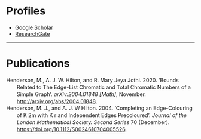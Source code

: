 # Profiles

* [Google Scholar](https://scholar.google.com/citations?user=S4a1LGAAAAAJ)
* [ResearchGate](https://www.researchgate.net/profile/Matthew-Henderson-9)

---

# Publications

<div class="csl-bib-body" style="line-height: 1.35; margin-left: 2em; text-indent:-2em;">
  <div class="csl-entry">Henderson, M., A. J. W. Hilton, and R. Mary Jeya Jothi. 2020. ‘Bounds Related to The Edge-List Chromatic and Total Chromatic Numbers of a Simple Graph’. <i>arXiv:2004.01848 [Math]</i>, November. <a href="http://arxiv.org/abs/2004.01848">http://arxiv.org/abs/2004.01848</a>.</div>
  <span class="Z3988" title="url_ver=Z39.88-2004&amp;ctx_ver=Z39.88-2004&amp;rfr_id=info%3Asid%2Fzotero.org%3A2&amp;rft_val_fmt=info%3Aofi%2Ffmt%3Akev%3Amtx%3Ajournal&amp;rft.genre=article&amp;rft.atitle=Bounds%20Related%20to%20The%20Edge-List%20Chromatic%20and%20Total%20Chromatic%20Numbers%20of%20a%20Simple%20Graph&amp;rft.jtitle=arXiv%3A2004.01848%20%5Bmath%5D&amp;rft.aufirst=M.&amp;rft.aulast=Henderson&amp;rft.au=M.%20Henderson&amp;rft.au=A.%20J.%20W.%20Hilton&amp;rft.au=R.%20Mary%20Jeya%20Jothi&amp;rft.date=2020-11-24"></span>
  <div class="csl-entry">Henderson, M. J., and A. J. W Hilton. 2004. ‘Completing an Edge-Colouring of K 2m with K r and Independent Edges Precoloured’. <i>Journal of the London Mathematical Society. Second Series</i> 70 (December). <a href="https://doi.org/10.1112/S0024610704005526">https://doi.org/10.1112/S0024610704005526</a>.</div>
  <span class="Z3988" title="url_ver=Z39.88-2004&amp;ctx_ver=Z39.88-2004&amp;rfr_id=info%3Asid%2Fzotero.org%3A2&amp;rft_id=info%3Adoi%2F10.1112%2FS0024610704005526&amp;rft_val_fmt=info%3Aofi%2Ffmt%3Akev%3Amtx%3Ajournal&amp;rft.genre=article&amp;rft.atitle=Completing%20an%20edge-colouring%20of%20K%202m%20with%20K%20r%20and%20independent%20edges%20precoloured&amp;rft.jtitle=Journal%20of%20the%20London%20Mathematical%20Society.%20Second%20Series&amp;rft.volume=70&amp;rft.aufirst=M.%20J.&amp;rft.aulast=Henderson&amp;rft.au=M.%20J.%20Henderson&amp;rft.au=A.%20J.%20W%20Hilton&amp;rft.date=2004-12-01"></span>
</div>
